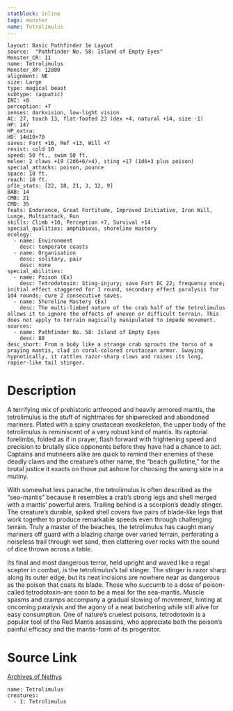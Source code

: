 ```yaml
---
statblock: inline
tags: monster
name: Tetrolimulus
---
```

```statblock
layout: Basic Pathfinder 1e Layout
source:  "Pathfinder No. 58: Island of Empty Eyes"
Monster_CR: 11
name: Tetrolimulus
Monster_XP: 12800
alignment: NE
size: Large
type: magical beast
subtype: (aquatic)
INI: +8
perception: +7
senses: darkvision, low-light vision
AC: 27, touch 13, flat-footed 23 (dex +4, natural +14, size -1)
HP: 147
HP_extra: 
HD: 14d10+70
saves: Fort +16, Ref +13, Will +7
resist: cold 10
speed: 50 ft., swim 50 ft.
melee: 2 claws +19 (2d6+6/×4), sting +17 (1d6+3 plus poison)
special_attacks: poison, pounce
space: 10 ft.
reach: 10 ft.
pf1e_stats: [22, 18, 21, 3, 12, 9]
BAB: 14
CMB: 21
CMD: 35
feats: Endurance, Great Fortitude, Improved Initiative, Iron Will, Lunge, Multiattack, Run
skills: Climb +10, Perception +7, Survival +14
special_qualities: amphibious, shoreline mastery
ecology:
  - name: Environment
    desc: temperate coasts
  - name: Organisation
    desc: solitary, pair
    desc: none
special_abilities:
  - name: Poison (Ex)
    desc: Tetrodotoxin: Sting-injury; save Fort DC 22; frequency once; initial effect staggered for 1 round, secondary effect paralysis for 1d4 rounds; cure 2 consecutive saves.
  - name: Shoreline Mastery (Ex)
    desc: The multi-limbed nature of the crab half of the tetrolimulus allows it to ignore the effects of uneven or difficult terrain. This does not apply to terrain magically manipulated to impede movement.
sources:
  - name: Pathfinder No. 58: Island of Empty Eyes
    desc: 88
desc_short: From a body like a strange crab sprouts the torso of a praying mantis, clad in coral-colored crustacean armor. Swaying hypnotically, it rattles razor-sharp claws and raises its long, rapier-like tail stinger.
```
# Description
A terrifying mix of prehistoric arthropod and heavily armored mantis, the tetrolimulus is the stuff of nightmares for shipwrecked and abandoned mariners. Plated with a spiny crustacean exoskeleton, the upper body of the tetrolimulus is reminiscent of a very robust kind of mantis. Its raptorial forelimbs, folded as if in prayer, flash forward with frightening speed and precision to brutally slice opponents before they have had a chance to act. Captains and mutineers alike are quick to remind their enemies of these deadly claws and the creature’s other name, the “beach guillotine,” for the brutal justice it exacts on those put ashore for choosing the wrong side in a mutiny.

With somewhat less panache, the tetrolimulus is often described as the “sea-mantis” because it resembles a crab’s strong legs and shell merged with a mantis’ powerful arms. Trailing behind is a scorpion’s deadly stinger. The creature’s durable, spiked shell covers five pairs of blade-like legs that work together to produce remarkable speeds even through challenging terrain. Truly a master of the beaches, the tetrolimulus has caught many mariners off guard with a blazing charge over varied terrain, perforating a noiseless trail through wet sand, then clattering over rocks with the sound of dice thrown across a table.

Its final and most dangerous terror, held upright and waved like a regal scepter in combat, is the tetrolimulus’s tail stinger. The stinger is razor sharp along its outer edge, but its neat incisions are nowhere near as dangerous as the poison that coats its blade. Those who succumb to a dose of poison-called tetrodotoxin-are soon to be a meal for the sea-mantis. Muscle spasms and cramps accompany a gradual slowing of movement, hinting at oncoming paralysis and the agony of a neat butchering while still alive for easy consumption. One of nature’s cruelest poisons, tetrodotoxin is a popular tool of the Red Mantis assassins, who appreciate both the poison’s painful efficacy and the mantis-form of its progenitor.
# Source Link
[Archives of Nethys](https://aonprd.com/MonsterDisplay.aspx?ItemName=Tetrolimulus)
```encounter-table
name: Tetrolimulus
creatures:
  - 1: Tetrolimulus
```
